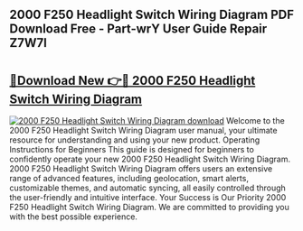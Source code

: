 ## 2000 F250 Headlight Switch Wiring Diagram PDF Download Free - Part-wrY User Guide Repair Z7W7l

# <h2><a href="http://dfmd4f.blite.top/?on=2000+F250+Headlight+Switch+Wiring+Diagram">🔗Download New 👉🔴 2000 F250 Headlight Switch Wiring Diagram</a></h2>

[![2000 F250 Headlight Switch Wiring Diagram download](https://i.imgur.com/lujVjoI.png)](http://dfmd4f.blite.top/?on=2000+F250+Headlight+Switch+Wiring+Diagram)
Welcome to the 2000 F250 Headlight Switch Wiring Diagram user manual, your ultimate resource for understanding and using your new product. Operating Instructions for Beginners This guide is designed for beginners to confidently operate your new 2000 F250 Headlight Switch Wiring Diagram. 2000 F250 Headlight Switch Wiring Diagram offers users an extensive range of advanced features, including geolocation, smart alerts, customizable themes, and automatic syncing, all easily controlled through the user-friendly and intuitive interface. Your Success is Our Priority 2000 F250 Headlight Switch Wiring Diagram. We are committed to providing you with the best possible experience.
